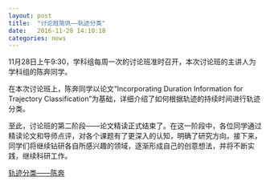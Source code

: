 ```yaml
---
layout: post
title:  "讨论班简讯——轨迹分类"
date:   2016-11-28 14:10:18
categories: news
---
```


11月28日上午9:30，学科组每周一次的讨论班准时召开，本次讨论班的主讲人为学科组的陈奔同学。

在本次讨论班上，陈奔同学以论文“Incorporating Duration Information for Trajectory Classification”为基础，详细介绍了如何根据轨迹的持续时间进行轨迹分类。

至此，讨论班的第二阶段——论文精读正式结束了。在这一阶段中，各位同学通过精读论文和导师点评，对各个课题有了更深入的认知，明确了研究方向。接下来，同学们将继续钻研各自所感兴趣的领域，逐渐形成自己的创意想法，并将不断实践，继续科研工作。

<a href ="{{site.url}}/files/2016-11-28-1.pdf">轨迹分类——陈奔</a>
